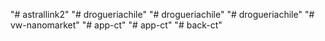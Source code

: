 "# astrallink2" 
"# drogueriachile" 
"# drogueriachile" 
"# drogueriachile" 
"# vw-nanomarket" 
"# app-ct" 
"# app-ct" 
"# back-ct" 
